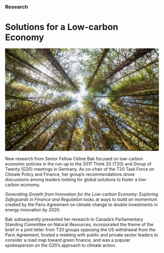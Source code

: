 ### Research

# Solutions for a Low-carbon Economy

<div class="img-container">
  <img class="progressive" src="assets/slides/low-carbon-economy.jpg" alt="">
</div>

New research from Senior Fellow Céline Bak focused on low-carbon economic policies in the run-up to the 2017 Think 20 (T20) and Group of Twenty (G20) meetings in Germany. As co-chair of the T20 Task Force on Climate Policy and Finance, her group’s recommendations drove discussions among leaders looking for global solutions to foster a low-carbon economy.

*Generating Growth from Innovation for the Low-carbon Economy: Exploring Safeguards in Finance and Regulation* looks at ways to build on momentum created by the Paris Agreement on climate change to double investments in energy innovation by 2020. 

Bak subsequently presented her research to Canada’s Parliamentary Standing Committee on Natural Resources, incorporated the theme of the brief in a joint letter from T20 groups opposing the US withdrawal from the Paris Agreement, hosted a meeting with public and private sector leaders to consider a road map toward green finance, and was a popular spokesperson on the G20’s approach to climate action.


